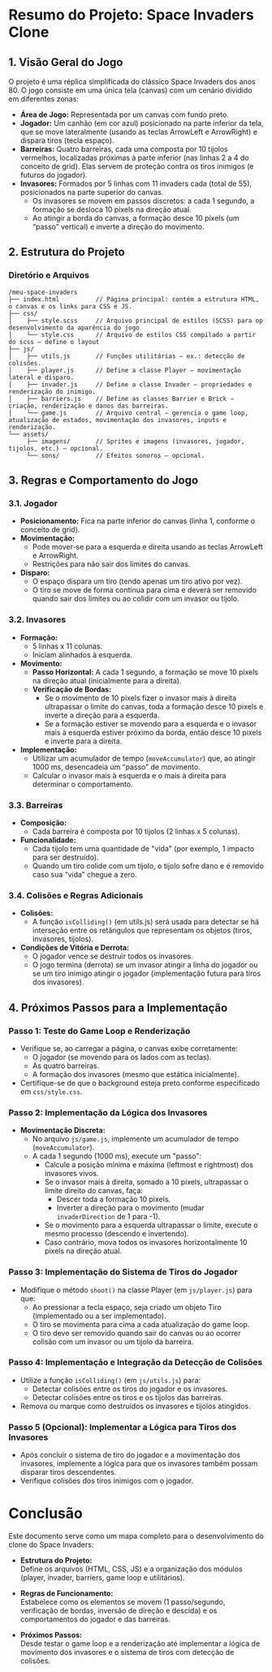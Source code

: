 # Resumo do Projeto: Space Invaders Clone

## 1. Visão Geral do Jogo

O projeto é uma réplica simplificada do clássico Space Invaders dos anos 80. O jogo consiste em uma única tela (canvas) com um cenário dividido em diferentes zonas:

- **Área de Jogo:** Representada por um canvas com fundo preto.
- **Jogador:** Um canhão (em cor azul) posicionado na parte inferior da tela, que se move lateralmente (usando as teclas ArrowLeft e ArrowRight) e dispara tiros (tecla espaço).
- **Barreiras:** Quatro barreiras, cada uma composta por 10 tijolos vermelhos, localizadas próximas à parte inferior (nas linhas 2 a 4 do conceito de grid). Elas servem de proteção contra os tiros inimigos (e futuros do jogador).
- **Invasores:** Formados por 5 linhas com 11 invaders cada (total de 55), posicionados na parte superior do canvas.  
  - Os invasores se movem em passos discretos: a cada 1 segundo, a formação se desloca 10 pixels na direção atual.
  - Ao atingir a borda do canvas, a formação desce 10 pixels (um “passo” vertical) e inverte a direção do movimento.

## 2. Estrutura do Projeto

### Diretório e Arquivos

```
/meu-space-invaders
├── index.html          // Página principal: contém a estrutura HTML, o canvas e os links para CSS e JS.
├── css/
│    ├── style.scss     // Arquivo principal de estilos (SCSS) para op desenvolvimento da aparência do jogo
│    └── style.css      // Arquivo de estilos CSS compilado a partir do scss – define o layout
├── js/
│    ├── utils.js       // Funções utilitárias – ex.: detecção de colisões.
│    ├── player.js      // Define a classe Player – movimentação lateral e disparo.
│    ├── invader.js     // Define a classe Invader – propriedades e renderização do inimigo.
│    ├── barriers.js    // Define as classes Barrier e Brick – criação, renderização e danos das barreiras.
│    └── game.js        // Arquivo central – gerencia o game loop, atualização de estados, movimentação dos invasores, inputs e renderização.
└── assets/
     ├── imagens/       // Sprites e imagens (invasores, jogador, tijolos, etc.) – opcional.
     └── sons/          // Efeitos sonoros – opcional.
```

## 3. Regras e Comportamento do Jogo

### 3.1. Jogador

- **Posicionamento:** Fica na parte inferior do canvas (linha 1, conforme o conceito de grid).
- **Movimentação:**  
  - Pode mover-se para a esquerda e direita usando as teclas ArrowLeft e ArrowRight.
  - Restrições para não sair dos limites do canvas.
- **Disparo:**  
  - O espaço dispara um tiro (tendo apenas um tiro ativo por vez).
  - O tiro se move de forma contínua para cima e deverá ser removido quando sair dos limites ou ao colidir com um invasor ou tijolo.

### 3.2. Invasores

- **Formação:**  
  - 5 linhas x 11 colunas.
  - Iniciam alinhados à esquerda.
- **Movimento:**  
  - **Passo Horizontal:** A cada 1 segundo, a formação se move 10 pixels na direção atual (inicialmente para a direita).
  - **Verificação de Bordas:**  
    - Se o movimento de 10 pixels fizer o invasor mais à direita ultrapassar o limite do canvas, toda a formação desce 10 pixels e inverte a direção para a esquerda.
    - Se a formação estiver se movendo para a esquerda e o invasor mais à esquerda estiver próximo da borda, então desce 10 pixels e inverte para a direita.
- **Implementação:**  
  - Utilizar um acumulador de tempo (`moveAccumulator`) que, ao atingir 1000 ms, desencadeia um “passo” de movimento.
  - Calcular o invasor mais à esquerda e o mais à direita para determinar o comportamento.

### 3.3. Barreiras

- **Composição:**  
  - Cada barreira é composta por 10 tijolos (2 linhas x 5 colunas).
- **Funcionalidade:**  
  - Cada tijolo tem uma quantidade de "vida" (por exemplo, 1 impacto para ser destruído).
  - Quando um tiro colide com um tijolo, o tijolo sofre dano e é removido caso sua “vida” chegue a zero.

### 3.4. Colisões e Regras Adicionais

- **Colisões:**  
  - A função `isColliding()` (em utils.js) será usada para detectar se há interseção entre os retângulos que representam os objetos (tiros, invasores, tijolos).
- **Condições de Vitória e Derrota:**  
  - O jogador vence se destruir todos os invasores.
  - O jogo termina (derrota) se um invasor atingir a linha do jogador ou se um tiro inimigo atingir o jogador (implementação futura para tiros dos invasores).

## 4. Próximos Passos para a Implementação

### Passo 1: Teste do Game Loop e Renderização
- Verifique se, ao carregar a página, o canvas exibe corretamente:
  - O jogador (se movendo para os lados com as teclas).
  - As quatro barreiras.
  - A formação dos invasores (mesmo que estática inicialmente).
- Certifique-se de que o background esteja preto conforme especificado em `css/style.css`.

### Passo 2: Implementação da Lógica dos Invasores
- **Movimentação Discreta:**  
  - No arquivo `js/game.js`, implemente um acumulador de tempo (`moveAccumulator`).
  - A cada 1 segundo (1000 ms), execute um "passo":
    - Calcule a posição mínima e máxima (leftmost e rightmost) dos invasores vivos.
    - Se o invasor mais à direita, somado a 10 pixels, ultrapassar o limite direito do canvas, faça:
      - Descer toda a formação 10 pixels.
      - Inverter a direção para o movimento (mudar `invaderDirection` de 1 para -1).
    - Se o movimento para a esquerda ultrapassar o limite, execute o mesmo processo (descendo e invertendo).
    - Caso contrário, mova todos os invasores horizontalmente 10 pixels na direção atual.
  
### Passo 3: Implementação do Sistema de Tiros do Jogador
- Modifique o método `shoot()` na classe Player (em `js/player.js`) para que:
  - Ao pressionar a tecla espaço, seja criado um objeto Tiro (implementado ou a ser implementado).
  - O tiro se movimenta para cima a cada atualização do game loop.
  - O tiro deve ser removido quando sair do canvas ou ao ocorrer colisão com um invasor ou um tijolo da barreira.

### Passo 4: Implementação e Integração da Detecção de Colisões
- Utilize a função `isColliding()` (em `js/utils.js`) para:
  - Detectar colisões entre os tiros do jogador e os invasores.
  - Detectar colisões entre os tiros e os tijolos das barreiras.
- Remova ou marque como destruídos os invasores e tijolos atingidos.

### Passo 5 (Opcional): Implementar a Lógica para Tiros dos Invasores
- Após concluir o sistema de tiro do jogador e a movimentação dos invasores, implemente a lógica para que os invasores também possam disparar tiros descendentes.
- Verifique colisões dos tiros inimigos com o jogador.


# Conclusão

Este documento serve como um mapa completo para o desenvolvimento do clone do Space Invaders:

- **Estrutura do Projeto:**  
  Define os arquivos (HTML, CSS, JS) e a organização dos módulos (player, invader, barriers, game loop e utilitários).
  
- **Regras de Funcionamento:**  
  Estabelece como os elementos se movem (1 passo/segundo, verificação de bordas, inversão de direção e descida) e os comportamentos do jogador e das barreiras.
  
- **Próximos Passos:**  
  Desde testar o game loop e a renderização até implementar a lógica de movimento dos invasores e o sistema de tiros com detecção de colisões.


  
